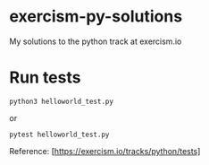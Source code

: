 # exercism-py-solutions
My solutions to the python track at exercism.io

# Run tests
`python3 helloworld_test.py`

or 

`pytest helloworld_test.py`

Reference: [https://exercism.io/tracks/python/tests]
